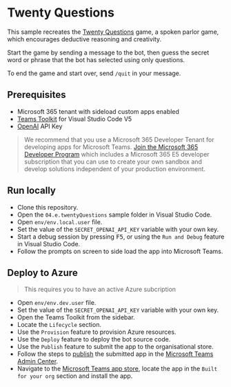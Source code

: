 # Twenty Questions

This sample recreates the [Twenty Questions](https://en.wikipedia.org/wiki/Twenty_questions) game, a spoken parlor game, which encourages deductive reasoning and creativity.

Start the game by sending a message to the bot, then guess the secret word or phrase that the bot has selected using only questions.

To end the game and start over, send `/quit` in your message.

## Prerequisites

- Microsoft 365 tenant with sideload custom apps enabled
- [Teams Toolkit](https://marketplace.visualstudio.com/items?itemName=TeamsDevApp.ms-teams-vscode-extension) for Visual Studio Code V5
- [OpenAI](https://platform.openai.com/account/api-keys) API Key

> We recommend that you use a Microsoft 365 Developer Tenant for developing apps for Microsoft Teams. [Join the Microsoft 365 Developer Program](https://learn.microsoft.com/office/developer-program/microsoft-365-developer-program) which includes a Microsoft 365 E5 developer subscription that you can use to create your own sandbox and develop solutions independent of your production environment.

## Run locally

- Clone this repository.
- Open the `04.e.twentyQuestions` sample folder in Visual Studio Code.
- Open `env/env.local.user` file.
- Set the value of the `SECRET_OPENAI_API_KEY` variable with your own key.
- Start a debug session by pressing <kbd>F5</kbd>, or using the `Run and Debug` feature in Visual Studio Code.
- Follow the prompts on screen to side load the app into Microsoft Teams.

## Deploy to Azure

> This requires you to have an active Azure subcription

- Open `env/env.dev.user` file.
- Set the value of the `SECRET_OPENAI_API_KEY` variable with your own key.
- Open the Teams Toolkit from the sidebar.
- Locate the `Lifecycle` section.
- Use the `Provision` feature to provision Azure resources.
- Use the `Deploy` feature to deploy the bot source code.
- Use the `Publish` feature to submit the app to the organisational store.
- Follow the steps to [publish](https://learn.microsoft.com/microsoftteams/submit-approve-custom-apps#approve-the-submitted-app) the submitted app in the [Microsoft Teams Admin Center](https://admin.teams.microsoft.com).
- Navigate to the [Microsoft Teams app store](https://teams.microsoft.com/_#/apps), locate the app in the `Built for your org` section and install the app.